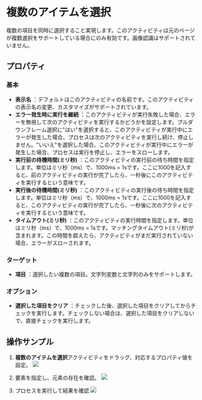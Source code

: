 # 複数のアイテムを選択

複数の項目を同時に選択すること実現します。このアクティビティは元のページが複数選択をサポートしている場合にのみ有効です。画像認識はサポートされていません。



## プロパティ

### 基本

- **表示名** ：デフォルトはこのアクティビティの名前です。このアクティビティの表示名の変更、カスタマイズがサポートされています。
- **エラー発生時に実行を継続** ：このアクティビティが実行失敗した場合、エラーを無視して次のアクティビティを実行するかどうかを設定します。プルダウンフレーム選択に"はい"を選択すると、このアクティビティが実行中にエラーが発生した場合、プロセスは次のアクティビティを実行し続け、停止しません。"いいえ"を選択した場合、このアクティビティが実行中にエラーが発生した場合、プロセスは実行を停止し、エラーをスローします。
- **実行前の待機時間(ミリ秒)** ：このアクティビティの実行前の待ち時間を指定します。単位はミリ秒（ms）で、1000ms = 1sです。ここに1000を記入すると、前のアクティビティの実行が完了したら、一秒後にこのアクティビティを実行するという意味です。
- **実行後の待機時間(ミリ秒)** ：このアクティビティの実行後の待ち時間を指定します。単位はミリ秒（ms）で、1000ms = 1sです。ここに1000を記入すると、このアクティビティの実行が完了したら、一秒後に次のアクティビティを実行するという意味です。
- **タイムアウト(ミリ秒)** ：このアクティビティの実行時間を指定します。単位はミリ秒（ms）で、1000ms = 1sです。マッチングタイムアウト(ミリ秒)が含まれます。この時間を超えたら、アクティビティがまだ実行されていない場合、エラーがスローされます。


### ターゲット

- **項目** ：選択したい複数の項目。文字列変数と文字列のみをサポートします。


### オプション

- **選択した項目をクリア** ：チェックした後、選択した項目をクリアしてからチェックを実行します。チェックしない場合は、選択した項目をクリアしないで、直接チェックを実行します。

## 操作サンプル
1. **複数のアイテムを選択**アクティビティをドラッグ、対応するプロパティ値を設定。
![](https://docimages.blob.core.chinacloudapi.cn/images/Activities/selectMultipleItems1.png)

2. 要素を指定し、元素の存在を確認。
![](https://docimages.blob.core.chinacloudapi.cn/images/Activities/selectMultipleItems2.png)

3. プロセスを実行して結果を確認
![](https://docimages.blob.core.chinacloudapi.cn/images/Activities/selectMultipleItems3.png)